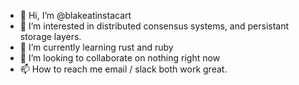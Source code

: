 - 👋 Hi, I’m @blakeatinstacart
- 👀 I’m interested in distributed consensus systems, and persistant storage layers.
- 🌱 I’m currently learning rust and ruby
- 💞️ I’m looking to collaborate on nothing right now
- 📫 How to reach me email / slack both work great. 

<!---
blakeatinstacart/blakeatinstacart is a ✨ special ✨ repository because its `README.md` (this file) appears on your GitHub profile.
You can click the Preview link to take a look at your changes.
--->
